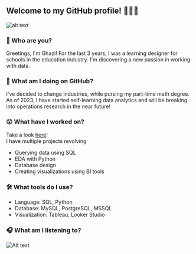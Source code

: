 ## Welcome to my GitHub profile! 🙋🏽‍♂️
![alt text](https://github.com/ghazi-hishamuddin/ghazi-hishamuddin/assets/142828521/fdc54748-068a-47a7-92d1-afae9ea455ba)
</br>
### 👋 Who are you? </br>
Greetings, I'm Ghazi! For the last 3 years, I was a learning designer for schools in the education industry. I'm discovering a new passion in working with data.
</br>
### 🤔 What am I doing on GitHub? </br>
I've decided to change industries, while pursing my part-time math degree.  As of 2023, I have started self-learning data analytics and will be breaking into operations research in the near future!
</br>
### 😮 What have I worked on? </br>
Take a look <a href="https://github.com/ghazi-hishamuddin/Portfolio-Guide">here</a>! <!-- add link here --> </br>
I have multiple projects revolving
+ Querying data using SQL
+ EDA with Python 
+ Database design
+ Creating visualizations using BI tools

### 🛠️ What tools do I use?
+ Language: SQL, Python
+ Database: MySQL, PostgreSQL, MSSQL
+ Visualization: Tableau, Looker Studio

### 🎧 What am I listening to?
![Alt text](https://spotify-recently-played-readme.vercel.app/api?user=ghazishm&count=1)
  
